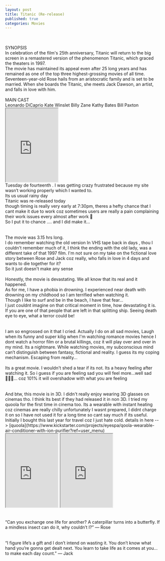 ```yaml
---
layout: post
title: Titanic (Re-release)
published: true
categories: Movies
---
```

<br>
<br>
SYNOPSIS
<br>
In celebration of the film's 25th anniversary, Titanic will return to the big screen in a remastered version of the phenomenon Titanic, which graced the theaters in 1997.
<br>
The movie has maintained its appeal even after 25 long years and has remained as one of the top three highest-grossing movies of all time. 
<br>
<!--more-->
Seventeen-year-old Rose hails from an aristocratic family and is set to be married. When she boards the Titanic, she meets Jack Dawson, an artist, and falls in love with him.
<br>
<br>
MAIN CAST
<br>
Leonardo DiCaprio Kate Winslet Billy Zane Kathy Bates Bill Paxton
<br>
<iframe src="https://drive.google.com/file/d/1XgJ1PySUH1NEpNUeegHxAkUIrLPF2g_y/preview" width="170" height="240" allow="autoplay"></iframe>
<br>
Tuesday de fourteenth . 
I was getting crazy frustrated because my site wasn’t working properly which I wanted to. 
<br>
Its us usual rainy day 
<br>
Titanic was re-released today
<br>
though timing is really very early at 7:30pm, theres a hefty chance that I cant make it due to work coz sometimes users are really a pain complaining their work issues every almost after work 🤨
<br>
So I put it to chance …. and I did make it…
<br>
<br>
<br>
The movie was 3.15 hrs long.
<br>
I do remember watching the old version In VHS tape back in days , thou I couldn't remember much of it, I think the ending with the old lady, was a different take of that 1997 film. I'm not sure on my take on the fictional love story between Rose and Jack coz really, who falls in love in 4 days and wants to die together for it? <br>
So it just doesn't make any sense 
<br>
<br>
Honestly, the movie is devastating. We all know that its real and it happened.
<br>
As for me, I have a phobia in drowning. I experienced near death with drowning on my childhood so I am terrified when watching it. 
<br>
Though I like to surf and be in the beach, I have that fear... 
<br>
I just couldnt imagine on that critical moment in time, how devastating it is. 
<br>
If you are one of that people that are left in that splitting ship. Seeing death eye to eye, what a terror could be!
<br>
<br>
<br>
I am so engrossed on it that I cried. Actually I do on all sad movies, Laugh when its funny and super kilig when I'm watching romance movies hence I dont watch a horror film or a brutal killings, coz it will play over and over in my mind. Its a nightmare. While watching movies, my subconscious mind can’t distinguish between fantasy, fictional and reality. I guess its my coping mechanism. Escaping from reality... 
<br>
<br>
Its a great movie. I wouldn't shed a tear if its not. Its a heavy feeling after watching it. So i guess if you are feeling sad you will feel more...well sad 🤷🏻‍♀️... 
coz 101% it will overshadow with what you are feeling
<br>
<br>
<br>
And btw, this movie is in 3D. I didn't really enjoy wearing 3D glasses on cinemas tho. I think Its best if they had released it in non 3D.
I tried my quoola for the first time in cinema too. Its a wearable with instant heating coz cinemas are really chilly unfortunately I wasnt prepared, I didnt charge it on so I have not used it for a long time so cant say much if its useful. Initially I bought this last year for travel coz I just hate cold. details in here --> [quoola](https://www.kickstarter.com/projects/eyespa/qoola-wearable-air-conditioner-with-ion-purifier?ref=user_menu)
<br>
<iframe src="https://drive.google.com/file/d/1qNssk5GO1fpP2ncbouii1JHIwdIPUmfV/preview" width="170" height="240" allow="autoplay"></iframe>
<iframe src="https://drive.google.com/file/d/1E1VQmiRbnkQlbcrVi1zRomunlZ4p_3qz/preview" width="170" height="240" allow="autoplay"></iframe>
<br>
<br>
<br>
“Can you exchange one life for another? A caterpillar turns into a butterfly. If a mindless insect can do it, why couldn’t I?” — Rose 
<br>
<br>
<br>
“I figure life’s a gift and I don’t intend on wasting it. You don’t know what hand you’re gonna get dealt next. You learn to take life as it comes at you… to make each day count.” — Jack


